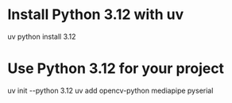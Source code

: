 # Install Python 3.12 with uv
uv python install 3.12

# Use Python 3.12 for your project
uv init --python 3.12
uv add opencv-python mediapipe pyserial
